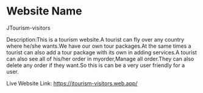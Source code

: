 # Website Name 
JTourism-visitors

Description:This is a tourism website.A tourist can fly over any country where he/she wants.We have our own tour packages.At the same times a tourist can also add a tour package with its own in adding services.A tourist can also see all of his/her order in myorder,Manage all order.They can also delete any order if they want.So this is can be a very user friendly for a user.


Live Website Link: https://jtourism-visitors.web.app/

